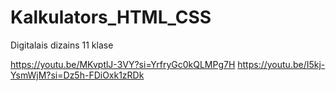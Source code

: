 # Kalkulators_HTML_CSS
 Digitalais dizains 11 klase

https://youtu.be/MKvptlJ-3VY?si=YrfryGc0kQLMPg7H
https://youtu.be/I5kj-YsmWjM?si=Dz5h-FDiOxk1zRDk
